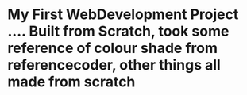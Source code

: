 # My First WebDevelopment Project .... Built from Scratch, took some reference of colour shade from referencecoder, other things all made from scratch

